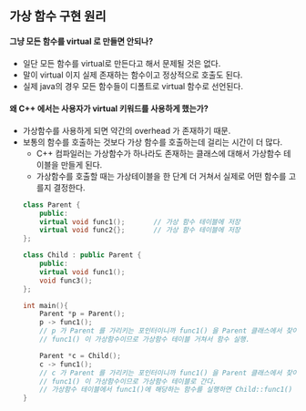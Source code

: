 ## 가상 함수 구현 원리
#### 그냥 모든 함수를 virtual 로 만들면 안되나?
* 일단 모든 함수를 virtual로 만든다고 해서 문제될 것은 없다.
* 말이 virtual 이지 실제 존재하는 함수이고 정상적으로 호출도 된다.
* 실제 java의 경우 모든 함수들이 디폴트로 virtual 함수로 선언된다.

#### 왜 C++ 에서는 사용자가 virtual 키워드를 사용하게 했는가?
* 가상함수를 사용하게 되면 약간의 overhead 가 존재하기 때문.
* 보통의 함수를 호출하는 것보다 가상 함수를 호출하는데 걸리는 시간이 더 많다.
    * C++ 컴파일러는 가상함수가 하나라도 존재하는 클래스에 대해서 가상함수 테이블을 만들게 된다.
    * 가상함수를 호출할 때는 가상테이블을 한 단계 더 거쳐서 실제로 어떤 함수를 고를지 결정한다.
    ```cpp
    class Parent {
        public:
        virtual void func1();       // 가상 함수 테이블에 저장 
        virtual void func2{};       // 가상 함수 테이블에 저장
    };

    class Child : public Parent {
        public:
        virtual void func1();
        void func3();
    };

    int main(){
        Parent *p = Parent();
        p -> func1();       
        // p 가 Parent 를 가리키는 포인터이니까 func1() 을 Parent 클래스에서 찾아본다.
        // func1() 이 가상함수이므로 가상함수 테이블 거쳐서 함수 실행.

        Parent *c = Child();
        c -> func1();
        // c 가 Parent 를 가리키는 포인터이니까 func1() 을 Parent 클래스에서 찾아본다.
        // func1() 이 가상함수이므로 가상함수 테이블로 간다.
        // 가상함수 테이블에서 func1()에 해당하는 함수를 실행하면 Child::func1() 호출되며, 성공적으로 Parent::func1() 을 오버라이드. 
    }
    ```